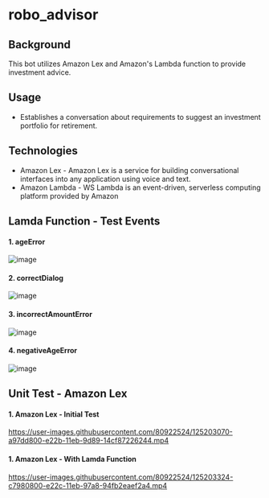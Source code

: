 # robo_advisor

## Background

This bot utilizes Amazon Lex and Amazon's Lambda function to provide investment advice.

## Usage

 * Establishes a conversation about requirements to suggest an investment portfolio for retirement.

## Technologies
 * Amazon Lex - Amazon Lex is a service for building conversational interfaces into any application using voice and text.
 * Amazon Lambda - WS Lambda is an event-driven, serverless computing platform provided by Amazon

## Lamda Function - Test Events

#### 1. ageError
![image](https://user-images.githubusercontent.com/80922524/125203852-40985f00-e22f-11eb-93d4-a807594c046e.png)


#### 2. correctDialog
![image](https://user-images.githubusercontent.com/80922524/125203902-881eeb00-e22f-11eb-8f96-bf2f01bcbe6a.png)


#### 3. incorrectAmountError
![image](https://user-images.githubusercontent.com/80922524/125203959-bef50100-e22f-11eb-9e2e-7f6065cb95a0.png)

#### 4. negativeAgeError
![image](https://user-images.githubusercontent.com/80922524/125204012-f663ad80-e22f-11eb-9f67-f5f61e364b32.png)


## Unit Test - Amazon Lex

#### 1. Amazon Lex - Initial Test

https://user-images.githubusercontent.com/80922524/125203070-a97dd800-e22b-11eb-9d89-14cf87226244.mp4


#### 1. Amazon Lex - With Lamda Function

https://user-images.githubusercontent.com/80922524/125203324-c7980800-e22c-11eb-97a8-94fb2eaef2a4.mp4
